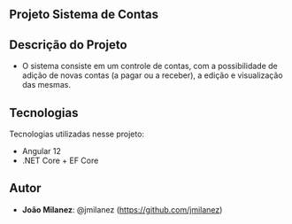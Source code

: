 ## Projeto Sistema de Contas
 
## Descrição do Projeto
 
* O sistema consiste em um controle de contas, com a possibilidade de adição de novas contas (a pagar ou a receber), a edição e visualização das mesmas.

 
## Tecnologias 
 
Tecnologias utilizadas nesse projeto:
 
* Angular 12
* .NET Core + EF Core 

## Autor
 
* **João Milanez**: @jmilanez (https://github.com/jmilanez)
